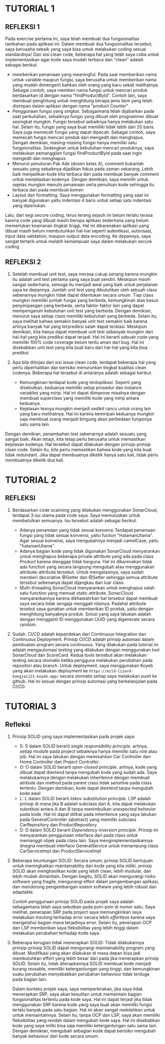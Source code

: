 # TUTORIAL 1
## REFLEKSI 1
Pada exercise pertama ini, saya telah membuat dua fungsionalitas tambahan pada aplikasi ini. Dalam membuat dua fungsionalitas tersebut, saya berusaha sebaik yang saya bisa untuk melakukan coding sesuai standardnya/ Dari sisi clean code, beberapa hal yang telah saya coba untuk implementasikan agar kode saya mudah terbaca dan "clean" adalah sebagai berikut.
- memberikan penamaan yang meaningful. Pada saat memberikan nama untuk variable maupun fungsi, saya berusaha untuk memberikan nama yang mudah dimengerti bahkan oleh orang yang baru sekali melihatnya. Sebagai contoh, saya memberi nama fungsi untuk mencari produk berdasarkan id dengan nama "findProductById". Contoh lain, saya membuat penghitung untuk menghitung berapa jenis item yang telah disimpan dalam aplikasi dengan nama "product Counter".
- Penggunaan fungsi yang singkat. Sebagaimana telah dijabarkan pada saat perkuliahan, sebaiknya fungsi yang dibuat oleh programmer dibuat sesingkat mungkin. Fungsi tersebut sebaiknya hanya melakukan satu hal. Selain itu, fungsi yang saya buat memiliki tidak lebih dari 20 baris. Saya juga memecah fungsi yang dapat dipecah. Sebagai contoh, saya memecah fungsi mencari produk dari mengedit dan menghapus. Dengan demikian, masing-masing fungsi hanya memiliki satu fungsionalitas. Sedangkan untuk kebutuhan mencari produknya, saya melakukan pemanggilan fungsi findProductById pada saat ingin mengedit dan menghapus
- Menurut penuturan Pak Ade (dosen kelas A), comment bukanlah sesuatu yang sebaiknya dijadikan fokus pada zaman sekarang. Lebih baik menjadikan kode kita terbaca dari pada membuat banyak comment untuk menjelaskan kodenya. Dengan demikian, saya memilih untuk sejelas mungkin menulis penamaan serta penulisan kode sehingga itu terbaca dari pada membuat komen
- Layout dan formatting. Saya menggunakan formatting yang saat ini banyak digunakan yaitu indentasi 4 baris untuk setiap satu indentasi yang diperlukan.

Lalu, dari segi secure coding, terus terang sejauh ini belum terlalu terasa karena code yang dibuat masih berupa aplikasi sederhana yang belum memerlukan keamanan tingkat tinggi. Hal ini dikarenakan aplikasi yang dibuat masih belum membutuhkan hal-hal seperti autentikasi, autorisasi, input data validation, maupun output data encoding. Ke depannya, saya sangat tertarik untuk melatih kemampuan saya dalam melakukan secure coding

## REFLEKSI 2
1. Setelah membuat unit test, saya merasa cukup senang karena mungkin itu adalah unit test pertama yang saya buat sendiri. Meskipun masih sangat sederhana, semoga itu menjadi awal yang baik untuk perjalanan saya ke depannya. Jumlah unit test yang dibutuhkan oleh sebuah class sebenarnya mungkin tidak dapat ditentukan secara umum. Tiap class mungkin memiliki jumlah fungsi yang berbeda, kemungkinan atas kasus penyimpangan yang berbeda, serta faktor-faktor lain yang dapat mempengaruhi kebutuhan unit test yang berbeda. Dengan demikian, menurut saya setiap class memiliki kebutuhan yang berbeda. Selain itu, saya melihat bahwa semakin banyak unit test semakin baik karena artinya banyak hal yang terprediksi salah dapat teratasi. Meskipun demikian, kita hanya dapat membuat unit test sebanyak mungkin dari hal-hal yang kita prediksi dapat terjadi. Hal ini berarti sebuah code yang memiliki 100% code coverage belum tentu aman dari bug. Hal ini disebabkan unit test yang kita buat baru dari hal-hal yang kita bisa prediksi
2. Apa bila ditinjau dari sisi issue clean code, terdapat beberapa hal yang perlu diperhatikan dan berisiko menurunkan tingkat kualitas clean codenya. Beberapa hal tersebut di antaranya adalah sebagai berikut.
   
   - Kemungkinan terdapat kode yang terduplikasi. Seperti yang disebutkan, keduanya memiliki setup prosedur dan instance variables yang mirip. Hal ini dapat diimprove misalnya dengan membuat superclass yang memiliki kode yang mirip antara keduanya. 
   - Kejelasan tesnya mungkin menjadi sedikit rancu untuk orang lain yang baru melihatnya. Hal ini karena kemiripan keduanya mungkin saja membuat orang menjadi bingung akan perbedaan fungsinya satu sama lain
   
  Dengan demikian, penambahan test sebenarnya adalah sesuatu yang sangat baik. Akan tetapi, kita tetap perlu berusaha untuk memastikan kejelasan kodenya. Hal tersebut dapat dilakukan dengan prinsip-prinsip clean code. Selain itu, kita perlu memastikan bahwa kode yang kita buat tidak redundant. Jika dapat membuatnya diketik hanya satu kali, tidak perlu membuatnya diketik dua kali.

# TUTORIAL 2
## REFLEKSI 
1. Berdasarkan code scanning yang dilakukan menggunakan SonarCloud, terdapat 3 isu utama pada code saya. Saya memutuskan untuk membetulkan semuanya. Isu tersebut adalah sebagai berikut.
   - Adanya penamaan yang tidak sesuai konvensi
     Terdapat penamaan fungsi yang tidak sesuai konvensi, yaitu fuction "HalamanUtama". Agar sesuai konvensi, saya mengubahnya menjadi camelCase, yaitu "halamanUtama"
   - Adanya bagian kode yang tidak digunakan
     SonarCloud menyarankan untuk menghapus beberapa private attribute yang ada pada class Product karena dianggap tidak berguna. Hal ini dikarenakan tidak ada function yang secara langsung mengubah atau menggunakan attribute-attribute tersebut. Untuk mengatasinya, saya sudah memberi decorative @Getter dan @Setter sehingga semua attribute tersebut sebenanya dapat dijangkau dari luar class.
   - Multi-threading
     SonarCloud menyarankan untuk menghapus salah satu function yang memuat static attribute. SonacCloud menyarankannya karena dikhawatirkan hal tersebut dapat membuat saya secara tidak sengaja menggati nilainya. Padahal attribute tesebut saya gunakan untuk memberikan ID produk, yaitu dengan menghitung banyaknya produk. Solusi yang saya lakukan adalah dengan mengganti ID menggunakan UUID yang digenerate secara random.

2. Sudah. CI/CD adalah kependekan dari Continuous Integration dan Continuous Deployment. Prinsip CI/CD adalah prinsip automasi dalam pembuatan program secara continuous. Yang dilakukan pada tutorial ini adalah mengautomasi testing yang dilakukan dengan menggunakan tool SonarCloud dan ScoreCard. Kedua tools tersebut akan melakukan testing secara otomatis ketika pengguna melakukan perubahan pada repositori atau branch. Untuk deployment, saya menggunakan Koyeb yang akan melakukan deployment ke `https://mild-lizard-bangjai123.koyeb.app/` secara otomatis setiap saya melakukan push ke github. Hal ini sesuai dengan prinsip automasi yang berkelanjutan pada CI/CD.

# TUTORIAL 3
## Refleksi
1. Prinsip SOLID yang saya implementasikan pada projek saya:
   - S:
     S dalam SOLID berarti _single responsibility principle_. artinya, setiap module pada project sebaiknya hanya memiliki satu role atau job. Hal ini saya lakukan dengan memisahkan Car Controller dan Home Controller dan Project Controller.
   - O:
     O dalam SOLID berarti _open-closed principle_. artinya, kode yang dibuat dapat diextend tanpa mengubah kode yang sudah ada. Saya melakukannya dengan melakukan inheritence dengan membuat atribute dan method pada parent class tidak sensitive pada class tertentu. Dengan demikian, kode dapat diextend tanpa mengubah kode awal
   - L:
     L dalam SOLID berarti _liskov substitution principle_. LSP adalah prinsip di mana jika B adalah subclass dari A, kita dapat melakukan substitusi antara A dan B tanpa menimbulkan _unexpected behavior_ pada kode. Hal ini dapat dilihat pada inheritence yang saya lakukan pada GeneralController (abstract) yang memiliki subclass CarRepository dan ProductRepository.
   - D:
     D dalam SOLID berarti _Dependency inversion principle_. Prinsip ini menyarankan penggunaan interface dari pada class untuk memanggil objek pada class lain. Saya mengimplementasikannya dnegna membuat interface GeneralService<T> untuk menampung class CarServiceImpl dan ProductServiceImpl

2. Beberapa keuntungan SOLID:
   Secara umum, prinsip SOLID bertujuan untuk meningkatkan maintainability dari kode yang kita miliki. prinsip SOLID akan menghasilkan kode yang lebih clean, lebih modular, dan lebih mudah dimaintain. Dengan begitu, SOLID akan mengurangi risiko software yang fragile, mengurangi effort dalam pengembangan aplikasi, dan mendorong pengembangan sistem software yang lebih robust dan adaptable.

   Contoh penggunaan prinsip SOLID pada projek saya adalah sebagaimana telah saya sebutkan pada poin-poin di nomor satu. Saya melihat, penerapan SRP pada project saya memungkinkan saya melakukan _tracking_ terhadap error secara lebih _effortless_ karena saya mengetahui bagian mana terjadinya error. Selain itu, penerapan OCP dan LSP memberikan saya fleksibilitas yang lebih tinggi dalam melakukan perubahan terhadap kode saya.

4. Beberapa kerugian tidak menerapkan SOLID:
   Tidak dilakukannya prinsip-prinsip SOLID dapat mengurangi maintainability program yang dibuat. Modifikasi yang akan dilakukan di masa depan bisa jadi membutuhkan effort yang lebih besar dari pada jika menerapkan prinsip SOLID. Selain itu, tidak diterapkannya SOLID membuat kode menjadi kurang reusable, memiliki ketergantungan yang tinggi, dan kemungkinan suatu perubahan menyebabkan perubahan behaviour tidak terduga pada bagian lain.

   Dalam konteks projek saya, saya memperkirakan, jika saya tidak menerapkan SRP, saya akan kesulitan untuk memaintain bagian fungsionalitas tertentu pada kode saya. Hal ini dapat terjadi jika tidak menggunakan SRP karena kode yang saya buat akan memiliki fungsi terlalu banyak pada satu bagian. Hal ini akan sangat melelahkan untuk untuk memaintainnya. Selain itu, tanpa OCP dan LSP, saya akan memiliki fleksibilitas yang rendah dalam mengubah kode saya. Hal ini disebabkan kode yang saya miliki bisa saja memiliki ketergantungan satu sama lain. Dengan demikian, mengubah sebagian kode dapat berisiko mengubah banyak behaviour dari kode secara umum.
